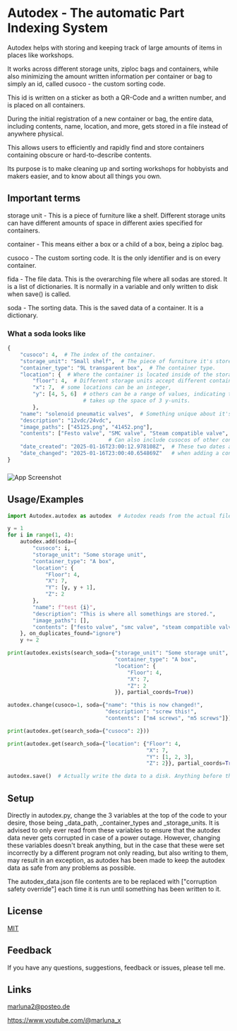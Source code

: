 
# Autodex - The automatic Part Indexing System

Autodex helps with storing and keeping track of large amounts of items in places like workshops.

It works across different storage units, ziploc bags and containers, while also minimizing the amount written information per container or bag to simply an id, called cusoco - the custom sorting code.

This id is written on a sticker as both a QR-Code and a written number, and is placed on all containers.

During the initial registration of a new container or bag, the entire data, including contents, name, location, and more, gets stored in a file instead of anywhere physical.

This allows users to efficiently and rapidly find and store containers containing obscure or hard-to-describe contents.

Its purpose is to make cleaning up and sorting workshops for hobbyists and makers easier, 
and to know about all things you own.

## Important terms

storage unit - This is a piece of furniture like a shelf. Different storage units can have different amounts of space in different axies specified for containers. 

container - This means either a box or a child of a box, being a ziploc bag.

cusoco - The custom sorting code. It is the only identifier and is on every container.

fida - The file data. This is the overarching file where all sodas are stored. It is a list of dictionaries. It is normally in a variable and only written to disk when save() is called.

soda - The sorting data. This is the saved data of a container. It is a dictionary.

### What a soda looks like

```python
{
    "cusoco": 4,  # The index of the container.
    "storage_unit": "Small shelf",  # The piece of furniture it's stored in.
    "container_type": "9L transparent box",  # The container type.
    "location": {  # Where the container is located inside of the storage unit.
        "floor": 4,  # Different storage units accept different container types,
        "x": 7,  # some locations can be an integer,
        "y": [4, 5, 6]  # others can be a range of values, indicating that the container
                        # takes up the space of 3 y-units.
        },
    "name": "solenoid pneumatic valves",  # Something unique about it's contents.
    "description": "12vdc/24vdc", 
    "image_paths": ["45125.png", "41452.png"],
    "contents": ["Festo valve", "SMC valve", "Steam compatible valve", 283],
                                # Can also include cusocos of other containes
    "date_created": "2025-01-16T23:00:12.978108Z",  # These two dates are not needed 
    "date_changed": "2025-01-16T23:00:40.654869Z"   # when adding a container.
}
```

###

![App Screenshot](https://i.ibb.co/Lz4DKvbr/Page1-2.png)
## Usage/Examples

``` python
import Autodex.autodex as autodex  # Autodex reads from the actual file and checks it for any problems.

y = 1
for i in range(1, 4):
    autodex.add(soda={
        "cusoco": i,
        "storage_unit": "Some storage unit",
        "container_type": "A box",
        "location": {
            "Floor": 4,
            "X": 7,
            "Y": [y, y + 1],
            "Z": 2
        },
        "name": f"test {i}",
        "description": "This is where all somethings are stored.",
        "image_paths": [],
        "contents": ["festo valve", "smc valve", "steam compatible valve"]
    }, on_duplicates_found="ignore")
    y += 2

print(autodex.exists(search_soda={"storage_unit": "Some storage unit",
                                  "container_type": "A box",
                                  "location": {
                                      "Floor": 4,
                                      "X": 7,
                                      "Z": 2
                                  }}, partial_coords=True))

autodex.change(cusoco=1, soda={"name": "this is now changed!",
                               "description": "screw this!",
                               "contents": ["m4 screws", "m5 screws"]})

print(autodex.get(search_soda={"cusoco": 2}))

print(autodex.get(search_soda={"location": {"Floor": 4,
                                            "X": 7,
                                            "Y": [1, 2, 3],
                                            "Z": 2}}, partial_coords=True))

autodex.save()  # Actually write the data to a disk. Anything before this only gets written to a variable and will be lost in a power outage or crash.
```

## Setup

Directly in autodex.py, change the 3 variables at the top of the code to your desire, those being _data_path, _container_types and _storage_units.
It is advised to only ever read from these variables to ensure that the autodex data never gets corrupted in case of a power outage.
However, changing these variables doesn't break anything, but in the case that these were set incorrectly by a different program not only reading, but also writing to them, may result in an exception, as autodex has been made to keep the autodex data as safe from any problems as possible.

The autodex_data.json file contents are to be replaced with ["corruption safety override"] each time it is run until something has been written to it.
## License

[MIT](https://choosealicense.com/licenses/mit/)


## Feedback

If you have any questions, suggestions, feedback or issues, please tell me.


## Links

marluna2@posteo.de

https://www.youtube.com/@marluna_x

